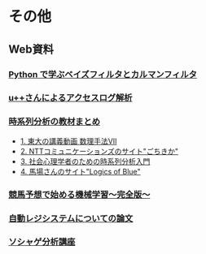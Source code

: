 # その他

## Web資料

### [Python で学ぶベイズフィルタとカルマンフィルタ](https://inzkyk.xyz/kalman_filter/preface/)

### [u++さんによるアクセスログ解析](https://speakerdeck.com/upura/tutorial-on-access-log-analysis-by-python)

### [時系列分析の教材まとめ](https://twitter.com/developer_quant/status/1622110181869117440)

- [1. 東大の講義動画 数理手法Ⅶ](https://ocwx.ocw.u-tokyo.ac.jp/course_11416/)
- [2. NTTコミュニケーションズのサイト"ごちきか"](https://gochikika.ntt.com/index.html)
- [3. 社会心理学者のための時系列分析入門](https://slideshare.net/MasashiKomori/ss-137269074)
- [4. 馬場さんのサイト"Logics of Blue"](https://logics-of-blue.com/tag/%e6%99%82%e7%b3%bb%e5%88%97%e5%88%86%e6%9e%90/)

### [競馬予想で始める機械学習〜完全版〜](https://zenn.dev/dijzpeb/books/848d4d8e47001193f3fb)

### [自動レジシステムについての論文](https://dl.acm.org/doi/pdf/10.1145/3478086)

### [ソシャゲ分析講座](https://analytics.hatenadiary.com/entry/20131105/p1)